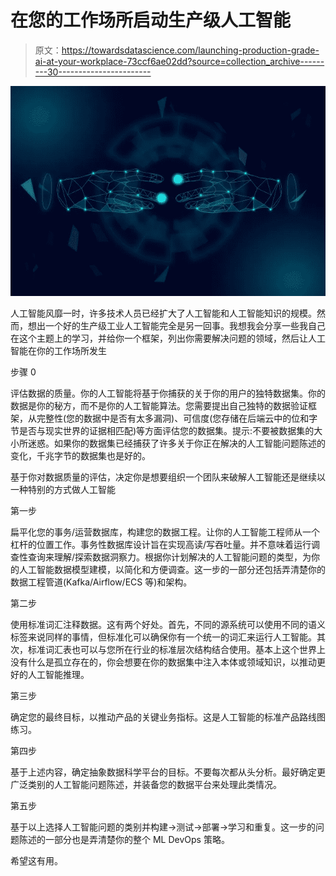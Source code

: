 # 在您的工作场所启动生产级人工智能

> 原文：<https://towardsdatascience.com/launching-production-grade-ai-at-your-workplace-73ccf6ae02dd?source=collection_archive---------30----------------------->

![](img/de8035369555c8bf785da5cb5753f573.png)

人工智能风靡一时，许多技术人员已经扩大了人工智能和人工智能知识的规模。然而，想出一个好的生产级工业人工智能完全是另一回事。我想我会分享一些我自己在这个主题上的学习，并给你一个框架，列出你需要解决问题的领域，然后让人工智能在你的工作场所发生

步骤 0

评估数据的质量。你的人工智能将基于你捕获的关于你的用户的独特数据集。你的数据是你的秘方，而不是你的人工智能算法。您需要提出自己独特的数据验证框架，从完整性(您的数据中是否有太多漏洞)、可信度(您存储在后端云中的位和字节是否与现实世界的证据相匹配)等方面评估您的数据集。提示:不要被数据集的大小所迷惑。如果你的数据集已经捕获了许多关于你正在解决的人工智能问题陈述的变化，千兆字节的数据集也是好的。

基于你对数据质量的评估，决定你是想要组织一个团队来破解人工智能还是继续以一种特别的方式做人工智能

第一步

扁平化您的事务/运营数据库，构建您的数据工程。让你的人工智能工程师从一个杠杆的位置工作。事务性数据库设计旨在实现高读/写吞吐量。并不意味着运行调查性查询来理解/探索数据洞察力。根据你计划解决的人工智能问题的类型，为你的人工智能数据模型建模，以简化和方便调查。这一步的一部分还包括弄清楚你的数据工程管道(Kafka/Airflow/ECS 等)和架构。

第二步

使用标准词汇注释数据。这有两个好处。首先，不同的源系统可以使用不同的语义标签来说同样的事情，但标准化可以确保你有一个统一的词汇来运行人工智能。其次，标准词汇表也可以与您所在行业的标准层次结构结合使用。基本上这个世界上没有什么是孤立存在的，你会想要在你的数据集中注入本体或领域知识，以推动更好的人工智能推理。

第三步

确定您的最终目标，以推动产品的关键业务指标。这是人工智能的标准产品路线图练习。

第四步

基于上述内容，确定抽象数据科学平台的目标。不要每次都从头分析。最好确定更广泛类别的人工智能问题陈述，并装备您的数据平台来处理此类情况。

第五步

基于以上选择人工智能问题的类别并构建->测试->部署->学习和重复。这一步的问题陈述的一部分也是弄清楚你的整个 ML DevOps 策略。

希望这有用。